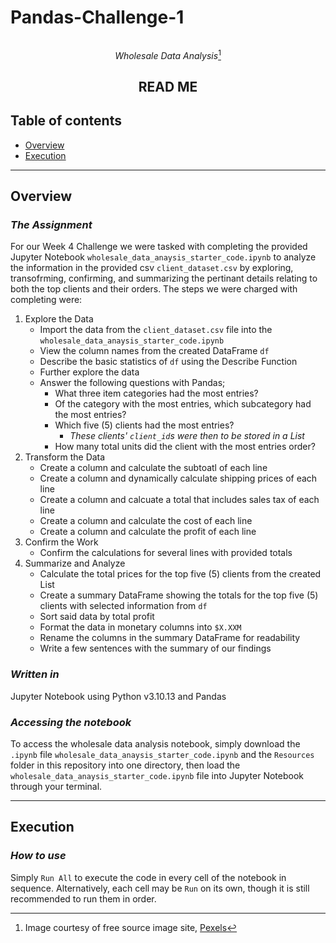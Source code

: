 # Pandas-Challenge-1

<div align='center'>
    <img src='https://images.pexels.com/photos/4483610/pexels-photo-4483610.jpeg?auto=compress&cs=tinysrgb&w=1260&h=750&dpr=1' height='' title='' alt=''/>

*Wholesale Data Analysis*[^1]

## READ ME
</div>

## Table of contents

* [Overview](#Overview)
* [Execution](#Execution)

---

## Overview

### *The Assignment*

For our Week 4 Challenge we were tasked with completing the provided Jupyter Notebook `wholesale_data_anaysis_starter_code.ipynb` to analyze the information in the provided csv `client_dataset.csv` by exploring, transofrming, confirming, and summarizing the pertinant details relating to both the top clients and their orders. The steps we were charged with completing were:

1. Explore the Data
    * Import the data from the `client_dataset.csv` file into the `wholesale_data_anaysis_starter_code.ipynb`
    * View the column names from the created DataFrame `df`
    * Describe the basic statistics of `df` using the Describe Function
    * Further explore the data
    * Answer the following questions with Pandas;
        * What three item categories had the most entries?
        * Of the category with the most entries, which subcategory had the most entries?
        * Which five (5) clients had the most entries?
            * *These clients' `client_id`s were then to be stored in a List*
        * How many total units did the client with the most entries order?
2. Transform the Data
    * Create a column and calculate the subtoatl of each line
    * Create a column and dynamically calculate shipping prices of each line
    * Create a column and calcuate a total that includes sales tax of each line
    * Create a column and calculate the cost of each line
    * Create a column and calculate the profit of each line
3. Confirm the Work
    * Confirm the calculations for several lines with provided totals
4. Summarize and Analyze
    * Calculate the total prices for the top five (5) clients from the created List
    * Create a summary DataFrame showing the totals for the top five (5) clients with selected information from `df`
    * Sort said data by total profit
    * Format the data in monetary columns into `$X.XXM`
    * Rename the columns in the summary DataFrame for readability
    * Write a few sentences with the summary of our findings

### *Written in*

Jupyter Notebook using Python v3.10.13 and Pandas

### *Accessing the notebook*

To access the wholesale data analysis notebook, simply download the `.ipynb` file `wholesale_data_anaysis_starter_code.ipynb` and the `Resources` folder in this repository into one directory, then load the `wholesale_data_anaysis_starter_code.ipynb` file into Jupyter Notebook through your terminal.

---

## Execution

### *How to use*

Simply `Run All` to execute the code in every cell of the notebook in sequence. Alternatively, each cell may be `Run` on its own, though it is still recommended to run them in order.


[^1]: Image courtesy of free source image site, <a href='https://www.pexels.com/photo/warehouse-with-concrete-floors-4483610/' title='Link to Pexels listing for image'>Pexels</a>